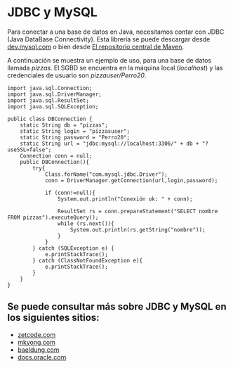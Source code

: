 # JDBC y MySQL

Para conectar a una base de datos en Java, necesitamos contar con JDBC (Java DataBase Connectivity). Esta librería se puede descargar desde [dev.mysql.com](https://dev.mysql.com/downloads/connector/j/) o bien desde 
[El repositorio central de Maven](https://mvnrepository.com/artifact/mysql/mysql-connector-java).

A continuación se muestra un ejemplo de uso, para una base de datos llamada *pizzas*. El SGBD se encuentra en la máquina local (*localhost*) y las credenciales de usuario son *pizzauser/Perro20*.

```
import java.sql.Connection;
import java.sql.DriverManager;
import java.sql.ResultSet;
import java.sql.SQLException;

public class DBConnection {
    static String db = "pizzas";
    static String login = "pizzasuser";
    static String password = "Perro20";
    static String url = "jdbc:mysql://localhost:3306/" + db + "?useSSL=false";
    Connection conn = null;
    public DBConnection(){
        try{
            Class.forName("com.mysql.jdbc.Driver");
            conn = DriverManager.getConnection(url,login,password);

            if (conn!=null){
                System.out.println("Conexión ok: " + conn);

                ResultSet rs = conn.prepareStatement("SELECT nombre FROM pizzas").executeQuery();
                while (rs.next()){
                    System.out.println(rs.getString("nombre"));
                }
            }
        } catch (SQLException e) {
            e.printStackTrace();
        } catch (ClassNotFoundException e){
            e.printStackTrace();
        }
    }
}
```

## Se puede consultar más sobre JDBC y MySQL en los siguientes sitios:

- [zetcode.com](http://zetcode.com/db/mysqljava/)
- [mkyong.com](https://mkyong.com/jdbc/how-to-connect-to-mysql-with-jdbc-driver-java/)
- [baeldung.com](https://www.baeldung.com/java-jdbc)
- [docs.oracle.com](https://docs.oracle.com/javase/tutorial/jdbc/basics/index.html)

